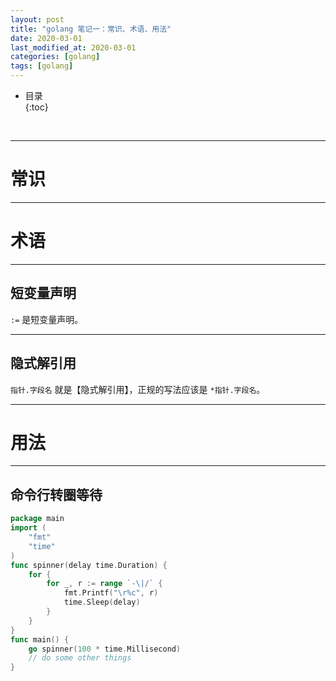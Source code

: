 ```yaml
---
layout: post
title: "golang 笔记一：常识、术语、用法"
date: 2020-03-01
last_modified_at: 2020-03-01
categories: [golang]
tags: [golang]
---
```


* 目录  
{:toc}
<br/>

---

# 常识

---

# 术语

---

## 短变量声明

`:=` 是短变量声明。  

---

## 隐式解引用

`指针.字段名` 就是【隐式解引用】，正规的写法应该是 `*指针.字段名`。    

---

# 用法

---

## 命令行转圈等待

```go
package main
import (
	"fmt"
	"time"
)
func spinner(delay time.Duration) {
	for {
		for _, r := range `-\|/` {
			fmt.Printf("\r%c", r)
			time.Sleep(delay)
		}
	}
}
func main() {
	go spinner(100 * time.Millisecond)
	// do some other things
}

```
